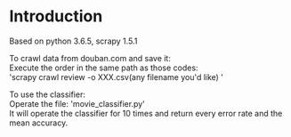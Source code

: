 # Introduction

Based on python 3.6.5, scrapy 1.5.1

To crawl data from douban.com and save it:  
Execute the order in the same path as those codes:  
'scrapy crawl review -o XXX.csv(any filename you'd like) ' 

To use the classifier:  
Operate the file: 'movie_classifier.py'  
It will operate the classifier for 10 times and return every error rate and the mean accuracy. 
